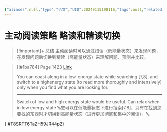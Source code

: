 ```yaml
---
{"aliases":null,"type":"论文","UID":20240115190116,"tags":null,"related":null,"status":null,"banner_icon":"📄","date":"2024-01-15","dg-publish":true,"permalink":"/10-Card/主动阅读策略 略读和精读切换/","dgPassFrontmatter":true,"noteIcon":""}
---
```


# 主动阅读策略 略读和精读切换

> [!important]+ 总结
> 主动阅读时可以通过扫读（低能量状态）来发现问题，在发现问题后切换到精读（高能量状态）来理解问题，预测并比较。
> 


> [!#1ba784] Page 1423 [Link](zotero://open-pdf/library/items/ZH59JR44?page=2&annotation=T8SRTT6T)
> 
> You can coast along in a low-energy state while searching [7,8], and switch to a highenergy state (to read more thoroughly and intensively) only when you find what you are looking for.
> 
> ---
> Switch of low and high energy state would be useful. Can relax when in low energy state
> 🔤您可以在低能量状态下进行搜索[7,8]，只有在找到您要找的东西时才切换到高能量状态（进行更加彻底和集中的阅读）。🔤
>
{ #T8SRTT6TaZH59JR44p2}




